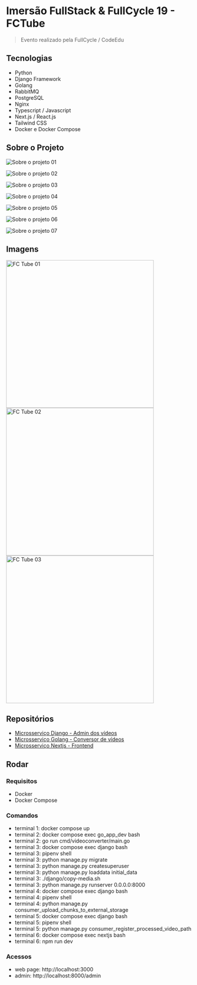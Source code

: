 # Imersão FullStack & FullCycle 19 - FCTube

> Evento realizado pela FullCycle / CodeEdu

## Tecnologias

- Python
- Django Framework
- Golang
- RabbitMQ
- PostgreSQL
- Nginx
- Typescript / Javascript
- Next.js / React.js
- Tailwind CSS
- Docker e Docker Compose

## Sobre o Projeto

![Sobre o projeto 01](/files/ifc19-01.png)

![Sobre o projeto 02](/files/ifc19-02.png)

![Sobre o projeto 03](/files/ifc19-04.png)

![Sobre o projeto 04](/files/ifc19-05.png)

![Sobre o projeto 05](/files/ifc19-08.png)

![Sobre o projeto 06](/files/ifc19-09.png)

![Sobre o projeto 07](/files/ifc19-10.png)

## Imagens

<img src="https://raw.githubusercontent.com/rodolfoHOk/portfolio-img/main/images/fullcycle-fctube-01.png" alt="FC Tube 01" height="400" />

<img src="https://raw.githubusercontent.com/rodolfoHOk/portfolio-img/main/images/fullcycle-fctube-02.png" alt="FC Tube 02" height="400" />

<img src="https://raw.githubusercontent.com/rodolfoHOk/portfolio-img/main/images/fullcycle-fctube-03.png" alt="FC Tube 03" height="400" />

## Repositórios

- [Microsserviço Django - Admin dos vídeos](/django/README.md)
- [Microsserviço Golang - Conversor de vídeos](/go_transcoder/README.md)
- [Microsserviço Nextjs - Frontend](/nextjs/README.md)

## Rodar

### Requisitos

- Docker
- Docker Compose

### Comandos

- terminal 1: docker compose up
- terminal 2: docker compose exec go_app_dev bash
- terminal 2: go run cmd/videoconverter/main.go
- terminal 3: docker compose exec django bash
- terminal 3: pipenv shell
- terminal 3: python manage.py migrate
- terminal 3: python manage.py createsuperuser
- terminal 3: python manage.py loaddata initial_data
- terminal 3: ./django/copy-media.sh
- terminal 3: python manage.py runserver 0.0.0.0:8000
- terminal 4: docker compose exec django bash
- terminal 4: pipenv shell
- terminal 4: python manage.py consumer_upload_chunks_to_external_storage
- terminal 5: docker compose exec django bash
- terminal 5: pipenv shell
- terminal 5: python manage.py consumer_register_processed_video_path
- terminal 6: docker compose exec nextjs bash
- terminal 6: npm run dev

### Acessos

- web page: http://localhost:3000
- admin: http://localhost:8000/admin
